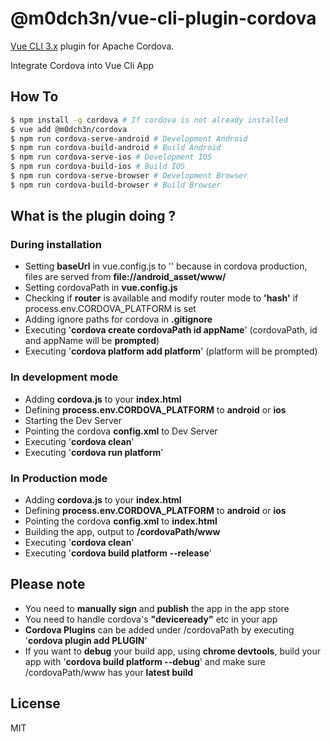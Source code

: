 # @m0dch3n/vue-cli-plugin-cordova
[Vue CLI 3.x](https://github.com/vuejs/vue-cli) plugin for Apache Cordova.

Integrate Cordova into Vue Cli App

## How To
```sh
$ npm install -g cordova # If cordova is not already installed
$ vue add @m0dch3n/cordova
$ npm run cordova-serve-android # Development Android
$ npm run cordova-build-android # Build Android
$ npm run cordova-serve-ios # Development IOS
$ npm run cordova-build-ios # Build IOS
$ npm run cordova-serve-browser # Development Browser
$ npm run cordova-build-browser # Build Browser
```
## What is the plugin doing ?
### During installation

* Setting **baseUrl** in vue.config.js to '' because in cordova production, files are served from **file://android_asset/www/** 
* Setting cordovaPath in **vue.config.js** 
* Checking if **router** is available and modify router mode to **'hash'** if process.env.CORDOVA_PLATFORM is set
* Adding ignore paths for cordova in **.gitignore**
* Executing '**cordova create cordovaPath id appName**' (cordovaPath, id and appName will be **prompted**)
* Executing '**cordova platform add platform**' (platform will be prompted) 

### In development mode

* Adding **cordova.js** to your **index.html**
* Defining **process.env.CORDOVA_PLATFORM** to **android** or **ios**
* Starting the Dev Server
* Pointing the cordova **config.xml** to Dev Server
* Executing '**cordova clean**'
* Executing '**cordova run platform**'

### In Production mode
* Adding **cordova.js** to your **index.html**
* Defining **process.env.CORDOVA_PLATFORM** to **android** or **ios**
* Pointing the cordova **config.xml** to **index.html**
* Building the app, output to **/cordovaPath/www**
* Executing '**cordova clean**'
* Executing '**cordova build platform  --release**'

## Please note

* You need to **manually sign** and **publish** the app in the app store
* You need to handle cordova's **"deviceready"** etc in your app
* **Cordova Plugins** can be added under /cordovaPath by executing '**cordova plugin add PLUGIN**' 
* If you want to **debug** your build app, using **chrome devtools**, build your app with '**cordova build platform --debug**' and make sure /cordovaPath/www has your **latest build**

## License
MIT
